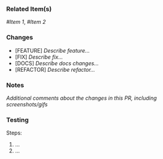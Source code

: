 ### Related Item(s)
*#Item 1*, *#Item 2*

### Changes
- [FEATURE] *Describe feature...*
- [FIX] *Describe fix...*
- [DOCS] *Describe docs changes...*
- [REFACTOR] *Describe refactor...*

### Notes
*Additional comments about the changes in this PR, including screenshots/gifs*

### Testing
Steps:
1. ...
2. ...
